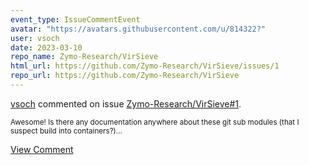 ```yaml
---
event_type: IssueCommentEvent
avatar: "https://avatars.githubusercontent.com/u/814322?"
user: vsoch
date: 2023-03-10
repo_name: Zymo-Research/VirSieve
html_url: https://github.com/Zymo-Research/VirSieve/issues/1
repo_url: https://github.com/Zymo-Research/VirSieve
---
```


<a href='https://github.com/vsoch' target='_blank'>vsoch</a> commented on issue <a href='https://github.com/Zymo-Research/VirSieve/issues/1' target='_blank'>Zymo-Research/VirSieve#1</a>.

<small>Awesome! Is there any documentation anywhere about these git sub modules (that I suspect build into containers?)...</small>

<a href='https://github.com/Zymo-Research/VirSieve/issues/1' target='_blank'>View Comment</a>